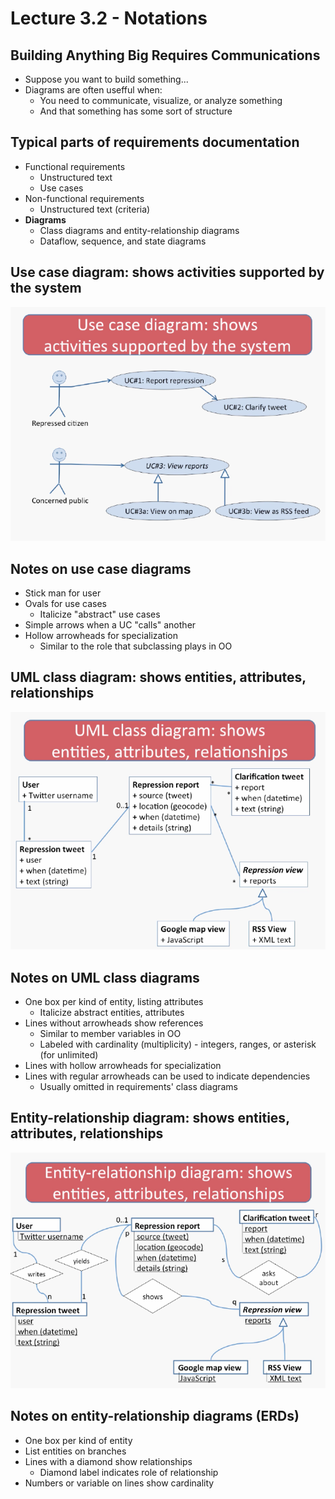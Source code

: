 # Lecture 3.2 - Notations

## Building Anything Big Requires Communications
* Suppose you want to build something...
* Diagrams are often usefful when:
  * You need to communicate, visualize, or analyze something
  * And that something has some sort of structure

## Typical parts of requirements documentation
* Functional requirements
  * Unstructured text 
  * Use cases
* Non-functional requirements
  * Unstructured text (criteria)
* **Diagrams**
  * Class diagrams and entity-relationship diagrams
  * Dataflow, sequence, and state diagrams

## Use case diagram: shows activities supported by the system
![1](./images/32_1.png)

## Notes on use case diagrams
* Stick man for user
* Ovals for use cases
  * Italicize "abstract" use cases
* Simple arrows when a UC "calls" another
* Hollow arrowheads for specialization
  * Similar to the role that subclassing plays in OO

## UML class diagram: shows entities, attributes, relationships
![2](./images/32_2.png)

## Notes on UML class diagrams
* One box per kind of entity, listing attributes
  * Italicize abstract entities, attributes
* Lines without arrowheads show references
  * Similar to member variables in OO
  * Labeled with cardinality (multiplicity) - integers, ranges, or asterisk (for unlimited)
* Lines with hollow arrowheads for specialization 
* Lines with regular arrowheads can be used to indicate dependencies
  * Usually omitted in requirements' class diagrams

## Entity-relationship diagram: shows entities, attributes, relationships
![3](./images/32_3.png)

## Notes on entity-relationship diagrams (ERDs)
* One box per kind of entity
* List entities on branches
* Lines with a diamond show relationships
  * Diamond label indicates role of relationship
* Numbers or variable on lines show cardinality

 
